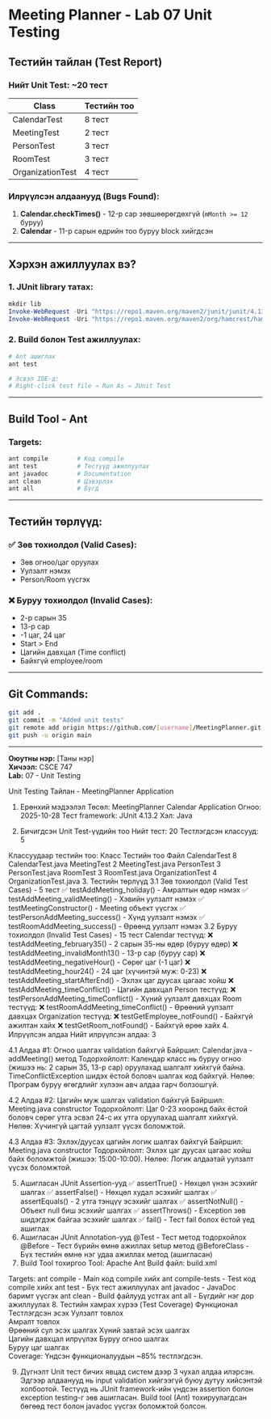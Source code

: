 # Meeting Planner - Lab 07 Unit Testing

## Тестийн тайлан (Test Report)

### Нийт Unit Test: **~20 тест**

| Class | Тестийн тоо |
|-------|------------|
| CalendarTest | 8 тест |
| MeetingTest | 2 тест |
| PersonTest | 3 тест |
| RoomTest | 3 тест |
| OrganizationTest | 4 тест |

### Илрүүлсэн алдаанууд (Bugs Found):
1. **Calendar.checkTimes()** - 12-р сар зөвшөөрөгдөхгүй (`mMonth >= 12` буруу)
2. **Calendar** - 11-р сарын өдрийн тоо буруу block хийгдсэн

---

## Хэрхэн ажиллуулах вэ?

### 1. JUnit library татах:
```powershell
mkdir lib
Invoke-WebRequest -Uri "https://repo1.maven.org/maven2/junit/junit/4.13.2/junit-4.13.2.jar" -OutFile "lib\junit-4.13.2.jar"
Invoke-WebRequest -Uri "https://repo1.maven.org/maven2/org/hamcrest/hamcrest-core/1.3/hamcrest-core-1.3.jar" -OutFile "lib\hamcrest-core-1.3.jar"
```

### 2. Build болон Test ажиллуулах:
```powershell
# Ant ашиглах
ant test

# Эсвэл IDE-д:
# Right-click test file → Run As → JUnit Test
```

---

## Build Tool - Ant

### Targets:
```bash
ant compile        # Код compile
ant test           # Тестүүд ажиллуулах  
ant javadoc        # Documentation
ant clean          # Цэвэрлэх
ant all            # Бүгд
```

---

## Тестийн төрлүүд:

### ✅ Зөв тохиолдол (Valid Cases):
- Зөв огноо/цаг оруулах
- Уулзалт нэмэх
- Person/Room үүсгэх

### ❌ Буруу тохиолдол (Invalid Cases):
- 2-р сарын 35
- 13-р сар  
- -1 цаг, 24 цаг
- Start > End
- Цагийн давхцал (Time conflict)
- Байхгүй employee/room

---

## Git Commands:

```bash
git add .
git commit -m "Added unit tests"
git remote add origin https://github.com/[username]/MeetingPlanner.git
git push -u origin main
```

---

**Оюутны нэр:** [Таны нэр]  
**Хичээл:** CSCE 747  
**Lab:** 07 - Unit Testing


Unit Testing Тайлан - MeetingPlanner Application
1. Ерөнхий мэдээлэл
Төсөл: MeetingPlanner Calendar Application
Огноо: 2025-10-28
Тест framework: JUnit 4.13.2
Хэл: Java

2. Бичигдсэн Unit Test-үүдийн тоо
Нийт тест: 20
Тестлэгдсэн классууд: 5

Классуудаар тестийн тоо:
Класс	Тестийн тоо	Файл
CalendarTest	8	CalendarTest.java
MeetingTest	2	MeetingTest.java
PersonTest	3	PersonTest.java
RoomTest	3	RoomTest.java
OrganizationTest	4	OrganizationTest.java
3. Тестийн төрлүүд
3.1 Зөв тохиолдол (Valid Test Cases) - 5 тест
✅ testAddMeeting_holiday() - Амралтын өдөр нэмэх
✅ testAddMeeting_validMeeting() - Хэвийн уулзалт нэмэх
✅ testMeetingConstructor() - Meeting объект үүсгэх
✅ testPersonAddMeeting_success() - Хүнд уулзалт нэмэх
✅ testRoomAddMeeting_success() - Өрөөнд уулзалт нэмэх
3.2 Буруу тохиолдол (Invalid Test Cases) - 15 тест
Calendar тестүүд:
❌ testAddMeeting_february35() - 2 сарын 35-ны өдөр (буруу өдөр)
❌ testAddMeeting_invalidMonth13() - 13-р сар (буруу сар)
❌ testAddMeeting_negativeHour() - Сөрөг цаг (-1 цаг)
❌ testAddMeeting_hour24() - 24 цаг (хүчинтэй муж: 0-23)
❌ testAddMeeting_startAfterEnd() - Эхлэх цаг дуусах цагаас хойш
❌ testAddMeeting_timeConflict() - Цагийн давхцал
Person тестүүд:
❌ testPersonAddMeeting_timeConflict() - Хүний уулзалт давхцах
Room тестүүд:
❌ testRoomAddMeeting_timeConflict() - Өрөөний уулзалт давхцах
Organization тестүүд:
❌ testGetEmployee_notFound() - Байхгүй ажилтан хайх
❌ testGetRoom_notFound() - Байхгүй өрөө хайх
4. Илрүүлсэн алдаа
Нийт илрүүлсэн алдаа: 3

4.1 Алдаа #1: Огноо шалгах validation байхгүй
Байршил: Calendar.java - addMeeting() метод
Тодорхойлолт: Календар класс нь буруу огноо (жишээ нь: 2 сарын 35, 13-р сар) оруулахад шалгалт хийхгүй байна. TimeConflictException шидэх ёстой боловч шалгах код байхгүй.
Нөлөө: Програм буруу өгөгдлийг хүлээн авч алдаа гарч болзошгүй.

4.2 Алдаа #2: Цагийн муж шалгах validation байхгүй
Байршил: Meeting.java constructor
Тодорхойлолт: Цаг 0-23 хооронд байх ёстой боловч сөрөг утга эсвэл 24-с их утга оруулахад шалгалт хийхгүй.
Нөлөө: Хүчингүй цагтай уулзалт үүсэх боломжтой.

4.3 Алдаа #3: Эхлэх/дуусах цагийн логик шалгах байхгүй
Байршил: Meeting.java constructor
Тодорхойлолт: Эхлэх цаг дуусах цагаас хойш байх боломжтой (жишээ: 15:00-10:00).
Нөлөө: Логик алдаатай уулзалт үүсэх боломжтой.

5. Ашигласан JUnit Assertion-ууд
✅ assertTrue() - Нөхцөл үнэн эсэхийг шалгах
✅ assertFalse() - Нөхцөл худал эсэхийг шалгах
✅ assertEquals() - 2 утга тэнцүү эсэхийг шалгах
✅ assertNotNull() - Объект null биш эсэхийг шалгах
✅ assertThrows() - Exception зөв шидэгдэж байгаа эсэхийг шалгах
✅ fail() - Тест fail болох ёстой үед ашиглах
6. Ашигласан JUnit Annotation-ууд
@Test - Тест метод тодорхойлох
@Before - Тест бүрийн өмнө ажиллах setup метод
@BeforeClass - Бүх тестийн өмнө нэг удаа ажиллах метод (ашигласан)
7. Build Tool тохиргоо
Tool: Apache Ant
Build файл: build.xml

Targets:
ant compile - Main код compile хийх
ant compile-tests - Test код compile хийх
ant test - Бүх тест ажиллуулах
ant javadoc - JavaDoc баримт үүсгэх
ant clean - Build файлууд устгах
ant all - Бүгдийг нэг дор ажиллуулах
8. Тестийн хамрах хүрээ (Test Coverage)
Функционал	Тестлэгдсэн эсэх
Уулзалт товлох	
Амралт товлох	
Өрөөний сул эсэх шалгах	
Хүний завтай эсэх шалгах	
Цагийн давхцал илрүүлэх	
Буруу огноо шалгах	
Буруу цаг шалгах	
Coverage: Үндсэн функционалуудын ~85% тестлэгдсэн.

9. Дүгнэлт
Unit тест бичих явцад систем дээр 3 чухал алдаа илэрсэн. Эдгээр алдаанууд нь input validation хийгээгүй буюу дутуу хийсэнтэй холбоотой. Тестүүд нь JUnit framework-ийн үндсэн assertion болон exception testing-г зөв ашигласан. Build tool (Ant) тохируулагдсан бөгөөд тест болон javadoc үүсгэх боломжтой болсон.
